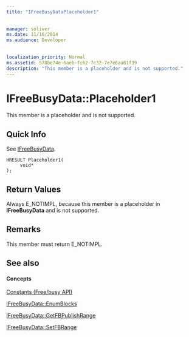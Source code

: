 ```yaml
---
title: "IFreeBusyDataPlaceholder1"
 
 
manager: soliver
ms.date: 11/16/2014
ms.audience: Developer
 
 
localization_priority: Normal
ms.assetid: 578be74e-6aeb-fc62-7c32-7e7e6aa61f39
description: "This member is a placeholder and is not supported."
---
```


# IFreeBusyData::Placeholder1

This member is a placeholder and is not supported.
  
## Quick Info

See [IFreeBusyData](ifreebusydata.md).
  
```
HRESULT Placeholder1( 
     void* 
);

```

## Return Values

Always E_NOTIMPL, because this member is a placeholder in **IFreeBusyData** and is not supported. 
  
## Remarks

This member must return E_NOTIMPL.
  
## See also

#### Concepts

[Constants (Free/busy API)](constants-free-busy-api.md)
  
[IFreeBusyData::EnumBlocks](ifreebusydata-enumblocks.md)
  
[IFreeBusyData::GetFBPublishRange](ifreebusydata-getfbpublishrange.md)
  
[IFreeBusyData::SetFBRange](ifreebusydata-setfbrange.md)

